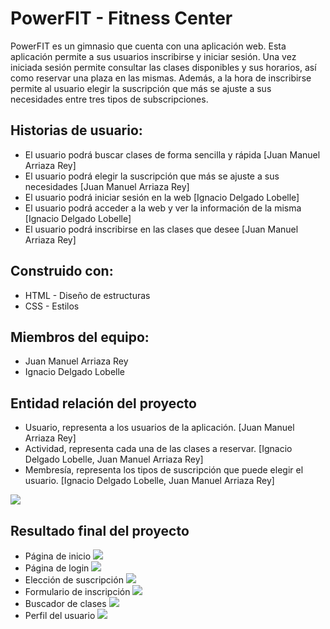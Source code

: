 # PowerFIT - Fitness Center

PowerFIT es un gimnasio que cuenta con una aplicación web. Esta aplicación permite a sus usuarios inscribirse y 
iniciar sesión. Una vez iniciada sesión permite consultar las clases disponibles y sus horarios, así como reservar
una plaza en las mismas. Además, a la hora de inscribirse permite al usuario elegir la suscripción que más se ajuste
a sus necesidades entre tres tipos de subscripciones.

## Historias de usuario:
- El usuario podrá buscar clases de forma sencilla y rápida [Juan Manuel Arriaza Rey]
- El usuario podrá elegir la suscripción que más se ajuste a sus necesidades [Juan Manuel Arriaza Rey]
- El usuario podrá iniciar sesión en la web [Ignacio Delgado Lobelle]
- El usuario podrá acceder a la web y ver la información de la misma [Ignacio Delgado Lobelle]
- El usuario podrá inscribirse en las clases que desee [Juan Manuel Arriaza Rey]

## Construido con:
- HTML - Diseño de estructuras
- CSS - Estilos

## Miembros del equipo:
- Juan Manuel Arriaza Rey
- Ignacio Delgado Lobelle


## Entidad relación del proyecto

- Usuario, representa a los usuarios de la aplicación. [Juan Manuel Arriaza Rey]
- Actividad, representa cada una de las clases a reservar. [Ignacio Delgado Lobelle, Juan Manuel Arriaza Rey]
- Membresía, representa los tipos de suscripción que puede elegir el usuario. [Ignacio Delgado Lobelle, Juan Manuel 
Arriaza Rey]

![](./storyboard/entidad-relacion.png)
## Resultado final del proyecto
- Página de inicio
  ![](./storyboard/index.PNG)
- Página de login
  ![](./storyboard/login.PNG)
- Elección de suscripción
![](./storyboard/inscripcion.PNG)
- Formulario de inscripción
  ![](./storyboard/formularioInscripcion.PNG)
- Buscador de clases
![](./storyboard/clases.PNG)
- Perfil del usuario
  ![](./storyboard/perfil.PNG)

